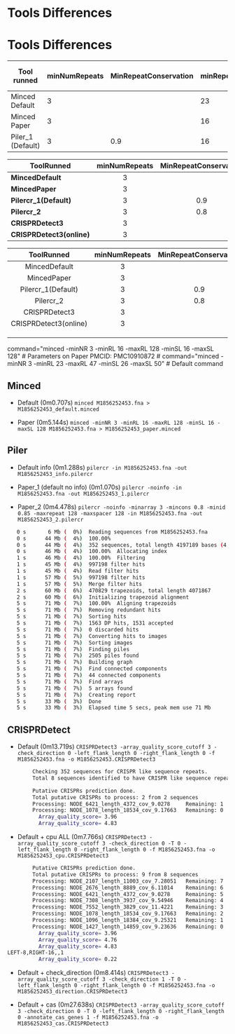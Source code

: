# Tools Differences

# Tools Differences

| Tool runned | minNumRepeats | MinRepeatConservation | minRepeatLenght | maxRepeatLenght | minSpacerLength | maxSpacerLength | min/max repeatLen Ratio | min/max spacerLen Ratio |
|-------------|---------------|-----------------------|-----------------|-----------------|-----------------|-----------------|-------------------------|-------------------------|
| Minced Default | 3          |                       | 23              | 47              | 26              | 50              |
| Minced Paper | 3            |                       | 16              | 128             | 16              | 128             |
| Piler_1 (Default) | 3       | 0.9                   | 16              | 64              | 8               | 64              | 0.9                     | 0.75                    |


| **ToolRunned** | **minNumRepeats** | **MinRepeatConservation** | **minRepeatLenght** | **maxRepeatLenght** | **minSpacerLength** | **maxSpacerLength** | **searchWL** | **MinLocalAlignmentLength** | **MinLocalAlignIdentity** | **min/max_repeatLenRatio** | **min/max_spacerLenRatio** | **** |
|---|:---:|:---:|:---:|:---:|:---:|:---:|:---:|:---:|:---:|:---:|:---:|:---:|
| **MincedDefault** | 3 |  | 23 | 47 | 26 | 50 | 8 |  |  |  |  |  |
| **MincedPaper** | 3 |  | 16 | 128 | 16 | 128 | 8 |  |  |  |  |  |
| **Pilercr_1(Default)** | 3 | 0.9 | 16 | 64 | 8 | 64 |  | 16 | 0.94 | 0.9 | 0.75 |  |
| **Pilercr_2** | 3 | 0.8 | 16 | 128 | 8 | 128 |  | 16 | 0.85 | 0.9 | 0.75 |  |
| **CRISPRDetect3** | 3 |  | 23 |  |  | 125 (500) | 11 |  |  |  |  |  |
| **CRISPRDetect3(online)** | 3 |  | 11 |  |  | 125 | 11 |  |  |  |  |  |


| ToolRunned| minNumRepeats | MinRepeatConservation | minRepeatLenght | maxRepeatLenght | minSpacerLength | maxSpacerLength | searchWL | MinLocalAlignmentLength | MinLocalAlignIdentity | min/max_repeatLenRatio | min/max_spacerLenRatio |   |
|:---------------------:|:-------------:|:---------------------:|:---------------:|:---------------:|:---------------:|:---------------:|:--------:|:-----------------------:|:---------------------:|:----------------------:|:----------------------:|:---:|
| MincedDefault         | 3             |                       | 23              | 47              | 26              | 50              | 8        |                         |                       |                        |                        |   |
| MincedPaper           | 3             |                       | 16              | 128             | 16              | 128             | 8        |                         |                       |                        |                        |   |
| Pilercr_1(Default)    | 3             | 0.9                   | 16              | 64              | 8               | 64              |          | 16                      | 0.94                  | 0.9                    | 0.75                   |   |
| Pilercr_2             | 3             | 0.8                   | 16              | 128             | 8               | 128             |          | 16                      | 0.85                  | 0.9                    | 0.75                   |   |
| CRISPRDetect3         | 3             |                       | 23              |                 |                 | 125 (500)       | 11       |                         |                       |                        |                        |   |
| CRISPRDetect3(online) | 3             |                       | 11              |                 |                 | 125             | 11       |                         |                       |                        |                        |   |
|                       |               |                       |                 |                 |                 |                 |          |                         |                       |                        |                        |   |
|                       |               |                       |                 |                 |                 |                 |          |                         |                       |                        |                        |   |
|                       |               |                       |                 |                 |                 |                 |          |                         |                       |                        |                        |   |



command="minced -minNR 3 -minRL 16 -maxRL 128 -minSL 16 -maxSL 128" # Parameters on Paper PMCID: PMC10910872
    # command="minced -minNR 3 -minRL 23 -maxRL 47 -minSL 26 -maxSL 50" # Default command

## Minced
- Default (0m0.707s)
`minced M1856252453.fna > M1856252453_default.minced`

- Paper (0m5.144s)
`minced -minNR 3 -minRL 16 -maxRL 128 -minSL 16 -maxSL 128 M1856252453.fna > M1856252453_paper.minced`


## Piler
- Default info (0m1.288s)
`pilercr -in M1856252453.fna -out M1856252453_info.pilercr`

- Paper_1 (default no info) (0m1.070s)
`pilercr -noinfo -in M1856252453.fna -out M1856252453_1.pilercr`

- Paper_2 (0m4.478s)
`pilercr -noinfo -minarray 3 -mincons 0.8 -minid 0.85 -maxrepeat 128 -maxspacer 128 -in M1856252453.fna -out M1856252453_2.pilercr`
```sh
   0 s       6 Mb (  0%)  Reading sequences from M1856252453.fna
   0 s      44 Mb (  4%)  100.00%  
   0 s      44 Mb (  4%)  352 sequences, total length 4197189 bases (4 Mb)
   0 s      46 Mb (  4%)  100.00%  Allocating index
   1 s      46 Mb (  4%)  100.00%  Filtering
   1 s      45 Mb (  4%)  997198 filter hits
   1 s      45 Mb (  4%)  Read filter hits
   1 s      57 Mb (  5%)  997198 filter hits
   1 s      57 Mb (  5%)  Merge filter hits
   2 s      60 Mb (  6%)  470829 trapezoids, total length 4071867
   2 s      60 Mb (  6%)  Initializing trapezoid alignment
   5 s      71 Mb (  7%)  100.00%  Aligning trapezoids
   5 s      71 Mb (  7%)  Removing redundant hits
   5 s      71 Mb (  7%)  Sorting hits
   5 s      71 Mb (  7%)  1563 DP hits, 1531 accepted
   5 s      71 Mb (  7%)  0 discarded hits
   5 s      71 Mb (  7%)  Converting hits to images
   5 s      71 Mb (  7%)  Sorting images
   5 s      71 Mb (  7%)  Finding piles
   5 s      71 Mb (  7%)  2505 piles found
   5 s      71 Mb (  7%)  Building graph
   5 s      71 Mb (  7%)  Find connected components
   5 s      71 Mb (  7%)  44 connected components
   5 s      71 Mb (  7%)  Find arrays
   5 s      71 Mb (  7%)  5 arrays found
   5 s      71 Mb (  7%)  Creating report
   5 s      33 Mb (  3%)  Done
   5 s      33 Mb (  3%)  Elapsed time 5 secs, peak mem use 71 Mb
```


## CRISPRDetect
- Default (0m13.719s)
`CRISPRDetect3 -array_quality_score_cutoff 3 -check_direction 0 -left_flank_length 0 -right_flank_length 0 -f M1856252453.fna -o M1856252453.CRISPRDetect3`
```sh
        Checking 352 sequences for CRISPR like sequence repeats.
        Total 8 sequences identified to have CRISPR like sequence repeats.

        Putative CRISPRs prediction done.
        Total putative CRISPRs to process: 2 from 2 sequences
        Processing: NODE_6421_length_4372_cov_9.0278     Remaining: 1
        Processing: NODE_1078_length_18534_cov_9.17663   Remaining: 0
          Array_quality_score= 3.96
          Array_quality_score= 4.83
```

- Default + cpu ALL (0m7.766s)
`CRISPRDetect3 -array_quality_score_cutoff 3 -check_direction 0 -T 0 -left_flank_length 0 -right_flank_length 0 -f M1856252453.fna -o M1856252453_cpu.CRISPRDetect3`
```sh
        Putative CRISPRs prediction done.
        Total putative CRISPRs to process: 9 from 8 sequences
        Processing: NODE_2107_length_11003_cov_7.28051   Remaining: 7
        Processing: NODE_2676_length_8889_cov_6.11014    Remaining: 6
        Processing: NODE_6421_length_4372_cov_9.0278     Remaining: 5
        Processing: NODE_7308_length_3937_cov_9.54946    Remaining: 4
        Processing: NODE_7552_length_3829_cov_11.4221    Remaining: 3
        Processing: NODE_1078_length_18534_cov_9.17663   Remaining: 2
        Processing: NODE_1096_length_18384_cov_9.25321   Remaining: 1
        Processing: NODE_1427_length_14859_cov_9.23636   Remaining: 0
          Array_quality_score= 3.96
          Array_quality_score= 4.76
          Array_quality_score= 4.83
LEFT-8,RIGHT-16,,1
          Array_quality_score= 0.22
```

- Default + check_direction (0m8.414s)
`CRISPRDetect3 -array_quality_score_cutoff 3 -check_direction 1 -T 0 -left_flank_length 0 -right_flank_length 0 -f M1856252453.fna -o M1856252453_direction.CRISPRDetect3`

- Default + cas (0m27.638s)
`CRISPRDetect3 -array_quality_score_cutoff 3 -check_direction 0 -T 0 -left_flank_length 0 -right_flank_length 0 -annotate_cas_genes 1 -f M1856252453.fna -o M1856252453_cas.CRISPRDetect3`

